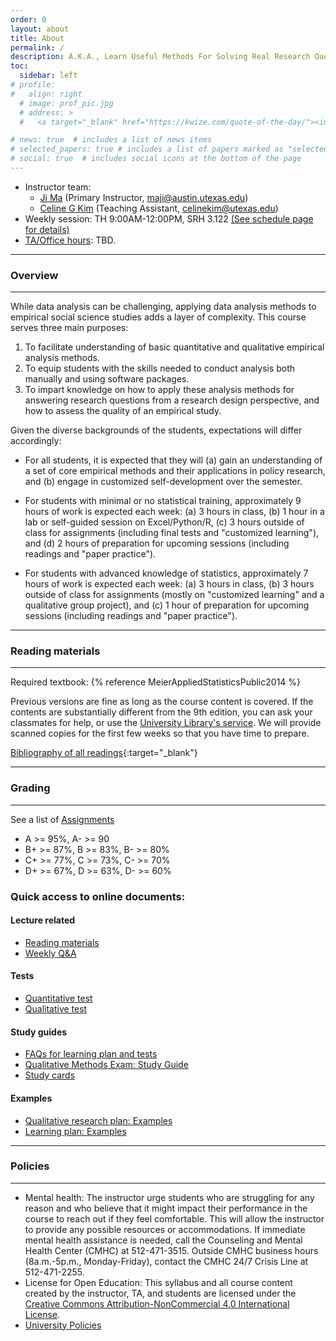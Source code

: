 ```yaml
---
order: 0
layout: about
title: About
permalink: /
description: A.K.A., Learn Useful Methods For Solving Real Research Questions But Not (Only) For Passing Course Exams And Assignments
toc:
  sidebar: left
# profile:
#   align: right
  # image: prof_pic.jpg
  # address: >
  #   <a target="_blank" href="https://kwize.com/quote-of-the-day/"><img style="width:300px;" src="https://kwize.com/pics/Quote-of-the-Day-3-0.jpg" alt="Quote of the Day"></a>

# news: true  # includes a list of news items
# selected_papers: true # includes a list of papers marked as "selected={true}"
# social: true  # includes social icons at the bottom of the page
---
```


 
- Instructor team:
  - [Ji Ma](https://jima.me/) (Primary Instructor, maji@austin.utexas.edu)
  - [Celine G Kim](https://www.linkedin.com/in/celinegkim/) (Teaching Assistant, celinekim@utexas.edu)
- Weekly session: TH 9:00AM-12:00PM, SRH 3.122 [(See schedule page for details)](/blog/)
- [TA/Office hours](#): TBD.

---

### Overview
---

While data analysis can be challenging, applying data analysis methods to empirical social science studies adds a layer of complexity. This course serves three main purposes:

1. To facilitate understanding of basic quantitative and qualitative empirical analysis methods.
2. To equip students with the skills needed to conduct analysis both manually and using software packages.
3. To impart knowledge on how to apply these analysis methods for answering research questions from a research design perspective, and how to assess the quality of an empirical study.

Given the diverse backgrounds of the students, expectations will differ accordingly:

- For all students, it is expected that they will (a) gain an understanding of a set of core empirical methods and their applications in policy research, and (b) engage in customized self-development over the semester.

- For students with minimal or no statistical training, approximately 9 hours of work is expected each week: (a) 3 hours in class, (b) 1 hour in a lab or self-guided session on Excel/Python/R, (c) 3 hours outside of class for assignments (including final tests and "customized learning"), and (d) 2 hours of preparation for upcoming sessions (including readings and "paper practice").

- For students with advanced knowledge of statistics, approximately 7 hours of work is expected each week: (a) 3 hours in class, (b) 3 hours outside of class for assignments (mostly on "customized learning" and a qualitative group project), and (c) 1 hour of preparation for upcoming sessions (including readings and "paper practice").

---
### Reading materials
---

Required textbook: {% reference MeierAppliedStatisticsPublic2014 %}

Previous versions are fine as long as the course content is covered. If the contents are substantially different from the 9th edition, you can ask your classmates for help, or use the [University Library's service](https://www.lib.utexas.edu/find-borrow-request/get-a-scan). We will provide scanned copies for the first few weeks so that you have time to prepare.

[Bibliography of all readings](https://www.zotero.org/groups/4409698/pa397g/items/G3F8PFDS/library){:target="_blank"}

---
### Grading
---

See a list of [Assignments](/assignments/)

- A >= 95%, A- >= 90
- B+ >= 87%, B >= 83%, B- >= 80%
- C+ >= 77%, C >= 73%, C- >= 70%
- D+ >= 67%, D >= 63%, D- >= 60%

### Quick access to online documents:

#### Lecture related
- [Reading materials](https://drive.google.com/drive/folders/1F5Odrql4rvFk60fLFTxsAmxOstuLJtmd?usp=sharing)
- [Weekly Q&A](https://docs.google.com/document/d/1BCBiT5kcc6MykFzOS3ZLm0wHBXAAwLLmw-n-xhXfAOE/edit?usp=sharing)

#### Tests
- [Quantitative test](https://docs.google.com/document/d/11uxryPM_agwIlMuPjE1jtcig7YDhD1yBfeVhz8Go9I4/edit?usp=sharing)
- [Qualitative test](https://docs.google.com/document/d/1nOeKLBKtejR_Lt4VL0wd8O6a88gjcyAtcv2SSGrxPtg/edit?usp=sharing)

#### Study guides
- [FAQs for learning plan and tests](https://docs.google.com/document/d/18MESU6oy85bv1X6qg5m6AIbsADp4pHNOU6aFBM_YT90/edit?usp=sharing)
- [Qualitative Methods Exam: Study Guide](https://docs.google.com/document/d/18ILU9VoSytxJNyecaQced0dHMXvVDlGbpNw6P7bBg5c/edit?usp=sharing)
- [Study cards](https://amgps.jima.me/assets/pdf/study_cards.pdf)

#### Examples
- [Qualitative research plan: Examples](https://utexas.instructure.com/courses/1365924/files/folder/qualitative_plans_examples)
- [Learning plan: Examples](https://utexas.instructure.com/courses/1365924/files/folder/learning_plan_examples)

---
### Policies
---

- Mental health: The instructor urge students who are struggling for any reason and who believe that it might impact their performance in the course to reach out if they feel comfortable. This will allow the instructor to provide any possible resources or accommodations. If immediate mental health assistance is needed, call the Counseling and Mental Health Center (CMHC) at 512-471-3515. Outside CMHC business hours (8a.m.-5p.m., Monday-Friday), contact the CMHC 24/7 Crisis Line at 512-471-2255.
- License for Open Education: This syllabus and all course content created by the instructor, TA, and students are licensed under the [Creative Commons Attribution-NonCommercial 4.0 International License](https://creativecommons.org/licenses/by-nc/4.0/).
- [University Policies](/policies/)


<!-- Write your biography here. Tell the world about yourself. Link to your favorite [subreddit](http://reddit.com){:target="\_blank"}. You can put a picture in, too. The code is already in, just name your picture `prof_pic.jpg` and put it in the `img/` folder.

Put your address / P.O. box / other info right below your picture. You can also disable any of these elements by editing `profile` property of the YAML header of your `_pages/about.md`. Edit `_bibliography/papers.bib` and Jekyll will render your [publications page](/al-folio/publications/) automatically.

Link to your social media connections, too. This theme is set up to use [Font Awesome icons](http://fortawesome.github.io/Font-Awesome/){:target="\_blank"} and [Academicons](https://jpswalsh.github.io/academicons/){:target="\_blank"}, like the ones below. Add your Facebook, Twitter, LinkedIn, Google Scholar, or just disable all of them. -->
